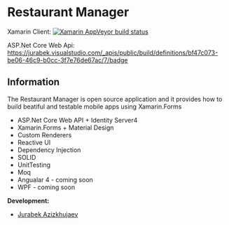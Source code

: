 # Restaurant Manager

Xamarin Client: [![Xamarin AppVeyor build status](https://ci.appveyor.com/api/projects/status/bgxbx3mym9n7egtj?svg=true)](https://ci.appveyor.com/project/Jurabek/restaurant)

ASP.Net Core Web Api: https://jurabek.visualstudio.com/_apis/public/build/definitions/bf47c073-be06-46c9-b0cc-3f7e76de67ac/7/badge

## Information
The Restaurant Manager is open source application and it provides how to build beatiful and testable mobile apps using Xamarin.Forms

* ASP.Net Core Web API + Identity Server4
* Xamarin.Forms + Material Design
* Custom Renderers
* Reactive UI
* Dependency Injection
* SOLID
* UnitTesting
* Moq
* Angualar 4 - coming soon
* WPF - coming soon

**Development:**
* [Jurabek Azizkhujaev](https://github.com/jurabek)

